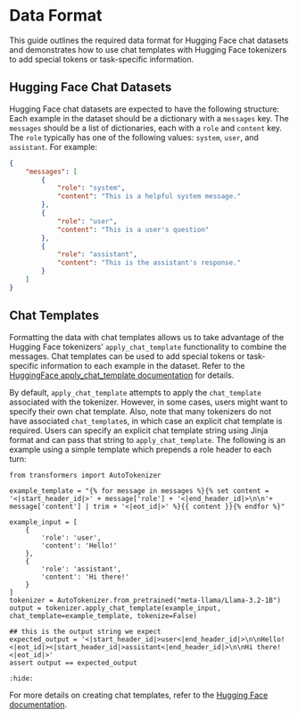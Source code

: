 # Data Format

This guide outlines the required data format for Hugging Face chat datasets and demonstrates how to use chat templates with Hugging Face tokenizers to add special tokens or task-specific information.

## Hugging Face Chat Datasets

Hugging Face chat datasets are expected to have the following structure: Each example in the dataset should be a dictionary with a `messages` key. The `messages` should be a list of dictionaries, each with a `role` and `content` key. The `role` typically has one of the following values: `system`, `user`, and `assistant`. For example:

```json
{
    "messages": [
        {
            "role": "system",
            "content": "This is a helpful system message."
        },
        {
            "role": "user",
            "content": "This is a user's question"
        },
        {
            "role": "assistant",
            "content": "This is the assistant's response."
        }
    ]
}
```

## Chat Templates

Formatting the data with chat templates allows us to take advantage of the Hugging Face tokenizers' `apply_chat_template` functionality to combine the messages. Chat templates can be used to add special tokens or task-specific information to each example in the dataset. Refer to the [HuggingFace apply_chat_template documentation](https://huggingface.co/docs/transformers/main/en/chat_templating#applychattemplate) for details.

By default, `apply_chat_template` attempts to apply the `chat_template` associated with the tokenizer. However, in some cases, users might want to specify their own chat template. Also, note that many tokenizers do not have associated `chat_template`s, in which case an explicit chat template is required. Users can specify an explicit chat template string using Jinja format and can pass that string to `apply_chat_template`. 
The following is an example using a simple template which prepends a role header to each turn:

```{testcode}
from transformers import AutoTokenizer

example_template = "{% for message in messages %}{% set content = '<|start_header_id|>' + message['role'] + '<|end_header_id|>\n\n'+ message['content'] | trim + '<|eot_id|>' %}{{ content }}{% endfor %}"

example_input = [
    {
        'role': 'user',
        'content': 'Hello!'
    },
    {
        'role': 'assistant',
        'content': 'Hi there!'
    }
]
tokenizer = AutoTokenizer.from_pretrained("meta-llama/Llama-3.2-1B")
output = tokenizer.apply_chat_template(example_input, chat_template=example_template, tokenize=False)

## this is the output string we expect
expected_output = '<|start_header_id|>user<|end_header_id|>\n\nHello!<|eot_id|><|start_header_id|>assistant<|end_header_id|>\n\nHi there!<|eot_id|>'
assert output == expected_output
```

<!-- This testoutput is intentionally empty-->
```{testoutput}
:hide:
```

For more details on creating chat templates, refer to the [Hugging Face documentation](https://huggingface.co/docs/transformers/v4.34.0/en/chat_templating#how-do-i-create-a-chat-template).
